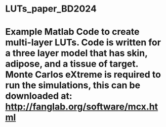 # LUTs_paper_BD2024

# Example Matlab Code to create multi-layer LUTs. Code is written for a three layer model that has skin, adipose, and a tissue of target. Monte Carlos eXtreme is required to run the simulations, this can be downloaded at: http://fanglab.org/software/mcx.html
